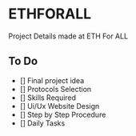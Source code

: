 # ETHFORALL

Project Details made at ETH For ALL

## To Do

- [] Final project idea
- [] Protocols Selection
- [] Skills Required
- [] Ui/Ux Website Design
- [] Step by Step Procedure
- [] Daily Tasks
